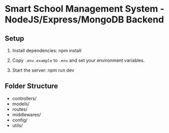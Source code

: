 # Smart School Management System - NodeJS/Express/MongoDB Backend

## Setup

1. Install dependencies:
   npm install

2. Copy `.env.example` to `.env` and set your environment variables.

3. Start the server:
   npm run dev

## Folder Structure

- controllers/
- models/
- routes/
- middlewares/
- config/
- utils/
